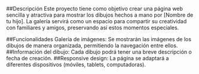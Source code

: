 ##Descripción
Este proyecto tiene como objetivo crear una página web sencilla y atractiva para mostrar los dibujos hechos a mano por [Nombre de tu hijo]. La galería servirá como un espacio para compartir su creatividad con familiares y amigos, preservando así estos momentos especiales.

##Funcionalidades
Galería de imágenes: Se mostrarán las imágenes de los dibujos de manera organizada, permitiendo la navegación entre ellos.
##Información del dibujo: Cada dibujo podrá tener una breve descripción o fecha de creación.
##Responsive design: La página se adaptará a diferentes dispositivos (móviles, tablets, computadoras).